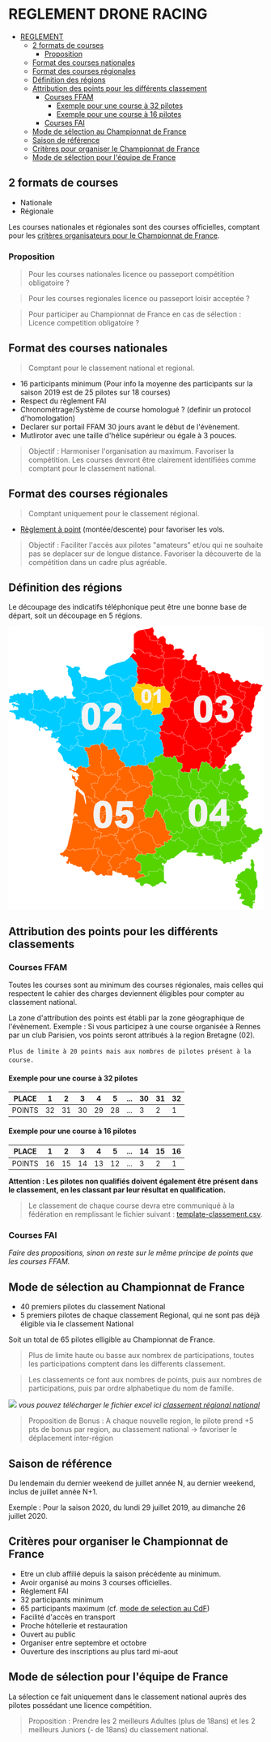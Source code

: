 # REGLEMENT DRONE RACING

<!-- TOC -->

- [REGLEMENT](#reglement)
  - [2 formats de courses](#2-formats-de-courses)
    - [Proposition](#proposition)
  - [Format des courses nationales](#format-des-courses-nationale)
  - [Format des courses régionales](#format-des-courses-régionale)
  - [Définition des régions](#définition-des-régions)
  - [Attribution des points pour les différents classement](#attribution-des-points-pour-les-différents-classement)
    - [Courses FFAM](#courses-ffam)
      - [Exemple pour une course à 32 pilotes](#exemple-pour-une-course-à-32-pilotes)
      - [Exemple pour une course à 16 pilotes](#exemple-pour-une-course-à-16-pilotes)
    - [Courses FAI](#courses-fai)
  - [Mode de sélection au Championnat de France](#mode-de-sélection-au-championnat-de-france)
  - [Saison de référence](#saison-de-référence)
  - [Critères pour organiser le Championnat de France](#critères-pour-organiser-le-championnat-de-france)
  - [Mode de sélection pour l'équipe de France](#mode-de-sélection-pour-léquipe-de-france)

<!-- /TOC -->

## 2 formats de courses

- Nationale
- Régionale

Les courses nationales et régionales sont des courses officielles, comptant pour les [critères organisateurs pour le Championnat de France](#critere-pour-organiser-le-championnat-de-france).

### Proposition

> Pour les courses nationales licence ou passeport compétition obligatoire ?

> Pour les courses regionales licence ou passeport loisir acceptée ?

> Pour participer au Championnat de France en cas de sélection : Licence competition obligatoire ?

## Format des courses nationales

> Comptant pour le classement national et regional.

- 16 participants minimum (Pour info la moyenne des participants sur la saison 2019 est de 25 pilotes sur 18 courses)
-	Respect du règlement FAI
-	Chronométrage/Système de course homologué ? (definir un protocol d'homologation)
- Declarer sur portail FFAM 30 jours avant le début de l'évènement.
- Mutlirotor avec une taille d'hélice supérieur ou égale à 3 pouces.

> Objectif : Harmoniser l'organisation au maximum. Favoriser la compétition. Les courses devront être clairement identifiées comme comptant pour le classement national.

## Format des courses régionales

> Comptant uniquement pour le classement régional.

-	[Règlement à point](reglement-a-point.md) (montée/descente) pour favoriser les vols.

> Objectif : Faciliter l'accès aux pilotes "amateurs" et/ou qui ne souhaite pas se deplacer sur de longue distance. Favoriser la découverte de la compétition dans un cadre plus agréable.

## Définition des régions

Le découpage des indicatifs téléphonique peut être une bonne base de départ, soit un découpage en 5 régions.

![](images/decoupage-regional.png)

## Attribution des points pour les différents classements

### Courses FFAM

Toutes les courses sont au minimum des courses régionales, mais celles qui respectent le cahier des charges deviennent éligibles pour compter au classement national.

La zone d'attribution des points est établi par la zone géographique de l'évènement. Exemple : Si vous participez à une course organisée à Rennes par un club Parisien, vos points seront attribués à la region Bretagne (02).

```Plus de limite à 20 points mais aux nombres de pilotes présent à la course.```

#### Exemple pour une course à 32 pilotes

PLACE | 1 | 2 | 3 | 4 | 5 | ... | 30 | 31 | 32
-- | -- | -- | -- | -- | -- | -- | -- | -- | --
POINTS | 32 | 31 | 30 | 29| 28 | ... | 3 | 2 | 1

#### Exemple pour une course à 16 pilotes

PLACE | 1 | 2 | 3 | 4 | 5 | ... | 14 | 15 | 16
-- | -- | -- | -- | -- | -- | -- | -- | -- | --
POINTS | 16 | 15 | 14 | 13| 12 | ... | 3 | 2 | 1

**Attention : Les pilotes non qualifiés doivent également être présent dans le classement, en les classant par leur résultat en qualification.**

> Le classement de chaque course devra etre communiqué à la fédération en remplissant le fichier suivant : [template-classement.csv](fichiers/template-classement.csv).

### Courses FAI

*Faire des propositions, sinon on reste sur le même principe de points que les courses FFAM.*

## Mode de sélection au Championnat de France

- 40 premiers pilotes du classement National
- 5 premiers pilotes de chaque classement Regional, qui ne sont pas déjà éligible via le classement National

Soit un total de 65 pilotes elligible au Championnat de France.

> Plus de limite haute ou basse aux nombrex de participations, toutes les participations comptent dans les differents classement.

> Les classements ce font aux nombres de points, puis aux nombres de participations, puis par ordre alphabetique du nom de famille.

![](images/exemple-tableau-regional-national.jpg)
_vous pouvez télécharger le fichier excel ici [classement régional national](fichiers/classement_regional_national.xlsx)_

> Proposition de Bonus : A chaque nouvelle region, le pilote prend +5 pts de bonus par region, au classement national -> favoriser le déplacement inter-région

## Saison de référence

Du lendemain du dernier weekend de juillet année N, au dernier weekend, inclus de juillet année N+1.

Exemple : Pour la saison 2020, du lundi 29 juillet 2019, au dimanche 26 juillet 2020.

## Critères pour organiser le Championnat de France

- Etre un club affilié depuis la saison précédente au minimum.
- Avoir organisé au moins 3 courses officielles.
- Réglement FAI
- 32 participants minimum
- 65 participants maximum (cf. [mode de selection au CdF](#mode-de-selection-au-championnat-de-france))
- Facilité d'accès en transport
- Proche hôtellerie et restauration
- Ouvert au public
- Organiser entre septembre et octobre
- Ouverture des inscriptions au plus tard mi-aout

## Mode de sélection pour l'équipe de France

La sélection ce fait uniquement dans le classement national auprès des pilotes possédant une licence compétition.

>Proposition : Prendre les 2 meilleurs Adultes (plus de 18ans) et les 2 meilleurs Juniors (- de 18ans) du classement national.
